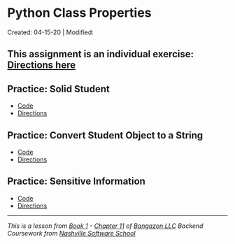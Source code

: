 # Python Class Properties

Created: 04-15-20 | Modified:

This assignment is an individual exercise: [Directions here](https://github.com/TrinityTerry/py-class-properties/blob/master/directions/directions.md)
---

## Practice: Solid Student
- [Code](https://github.com/TrinityTerry/py-class-properties/blob/master/py-files/solid_student.py#L1)
- [Directions](https://github.com/TrinityTerry/py-class-properties/blob/master/directions/directions.md#practice-solid-student)

## Practice: Convert Student Object to a String
- [Code](https://github.com/TrinityTerry/py-class-properties/blob/master/py-files/obj_to_str.py#L1)
- [Directions](https://github.com/TrinityTerry/py-class-properties/blob/master/directions/directions.md#practice-convert-student-object-to-a-string)

## Practice: Sensitive Information
- [Code](https://github.com/TrinityTerry/py-class-properties/blob/master/py-files/sensitive_info.py#L1)
- [Directions](https://github.com/TrinityTerry/py-class-properties/blob/master/directions/directions.md#practice-sensitive-information)
 
---
_This is a lesson from [Book 1](https://github.com/nashville-software-school/bangazon-llc/tree/master/book-1-orientation) - [Chapter 11](https://github.com/nashville-software-school/bangazon-llc/blob/master/book-1-orientation/chapters/CLASS_PROPERTIES.md) of [Bangazon LLC](https://github.com/nashville-software-school/bangazon-llc) Backend Coursework from [Nashville Software School](https://github.com/nashville-software-school)_